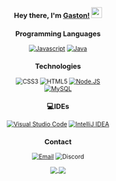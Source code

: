<div align="center">

### Hey there, I'm [Gaston!](https://chicho.wtf) <img src="https://media.giphy.com/media/hvRJCLFzcasrR4ia7z/giphy.gif" width="25px">

  ### Programming Languages
  [![Javascript](https://img.shields.io/badge/JavaScript-323330?style=for-the-badge&logo=javascript&logoColor=F7DF1E)](https://www.javascript.com)
  [![Java](https://img.shields.io/badge/Java-ED8B00?style=for-the-badge&logo=java&logoColor=white)](https://www.java.com)

  ### Technologies
  ![CSS3](https://img.shields.io/badge/CSS3-1572B6?style=for-the-badge&logo=css3&logoColor=white)
  ![HTML5](https://img.shields.io/badge/HTML5-E34F26?style=for-the-badge&logo=html5&logoColor=white)
  [![Node.JS](https://img.shields.io/badge/Node.js-339933?style=for-the-badge&logo=nodedotjs&logoColor=white)](https://nodejs.org)
  <br>
  [![MySQL](https://img.shields.io/badge/MySQL-00000F?style=for-the-badge&logo=mysql&logoColor=white)](https://www.mysql.com)

### 💻IDEs
  [![Visual Studio Code](https://img.shields.io/badge/Visual_Studio_Code-0078D4?style=for-the-badge&logo=visual%20studio%20code&logoColor=white)](https://code.visualstudio.com)
  [![IntelliJ IDEA](https://img.shields.io/badge/IntelliJIDEA-000000.svg?style=for-the-badge&logo=intellij-idea&logoColor=white)](https://www.jetbrains.com/idea)
  
 ### Contact
  [![Email](https://img.shields.io/badge/Email-gastondalla@gmail.com-04619f?style=for-the-badge&logo=gmail&logoColor=white)](mailto:gastondalla@gmail.com)
  ![Discord](https://img.shields.io/badge/Discord-Chicho%231337-5865F2?style=for-the-badge&logo=discord&logoColor=white)

<a href="https://chicho.wtf">
  <img align="center" src="https://github-readme-stats.vercel.app/api/top-langs/?username=Gastxn&title_color=ff8d00&text_color=c9cacc&icon_color=2bbc8a&bg_color=202020"/>
</a>

<a href="https://chicho.wtf">
  <img align="center" src="https://github-readme-stats.vercel.app/api?username=Gastxn&show_icons=true&line_height=27&count_private=true&title_color=ff8d00&text_color=c9cacc&icon_color=2bbc8a&bg_color=202020"/>
</a>
<br/>
<br/>
</div>
